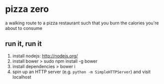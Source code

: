 pizza zero
========

a walking route to a pizza restaurant such that you burn the calories you're about to consume

## run it, run it

1. install nodejs: http://nodejs.org/
2. install bower > sudo npm install -g bower
3. install dependencies > bower i
4. spin up an HTTP server (e.g. `python -m SimpleHTTPServer`) and visit localhost

